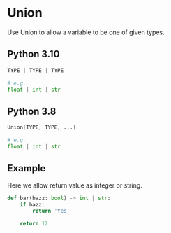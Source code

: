 # Union

Use Union to allow a variable to be one of given types.

## Python 3.10

```python
TYPE | TYPE | TYPE

# e.g.
float | int | str
```

## Python 3.8

```python
Union[TYPE, TYPE, ...]

# e.g.
float | int | str
```


## Example

Here we allow return value as integer or string.

```python
def bar(bazz: bool) -> int | str:
    if bazz:
        return 'Yes'

    return 12
```

